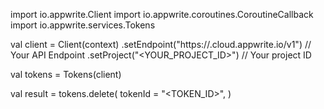import io.appwrite.Client
import io.appwrite.coroutines.CoroutineCallback
import io.appwrite.services.Tokens

val client = Client(context)
    .setEndpoint("https://<REGION>.cloud.appwrite.io/v1") // Your API Endpoint
    .setProject("<YOUR_PROJECT_ID>") // Your project ID

val tokens = Tokens(client)

val result = tokens.delete(
    tokenId = "<TOKEN_ID>", 
)